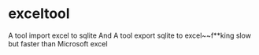 # exceltool
A tool import excel to sqlite And A tool export sqlite to excel~~f**king slow but faster than Microsoft excel

